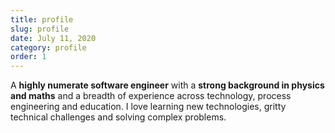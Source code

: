 ```yaml
---
title: profile
slug: profile
date: July 11, 2020
category: profile
order: 1
---
```


A **highly numerate software engineer** with a **strong background in physics and maths** and a breadth of experience across technology, process engineering and education. I love learning new technologies, gritty technical challenges and solving complex problems.
